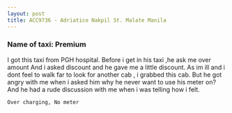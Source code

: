 ```yaml
---
layout: post
title: ACC9736 - Adriatico Nakpil St. Malate Manila
---
```


### Name of taxi: Premium

I got this taxi from PGH hospital. Before i get in his taxi ,he ask me over amount  And i asked discount and he gave me a little discount. As im ill and i dont feel to walk far to look for another cab , i grabbed this cab. But he got angry with me when i asked him why he never want to use his meter on? And he had a rude discussion with me when i was telling how i felt. 

```Over charging, No meter```
